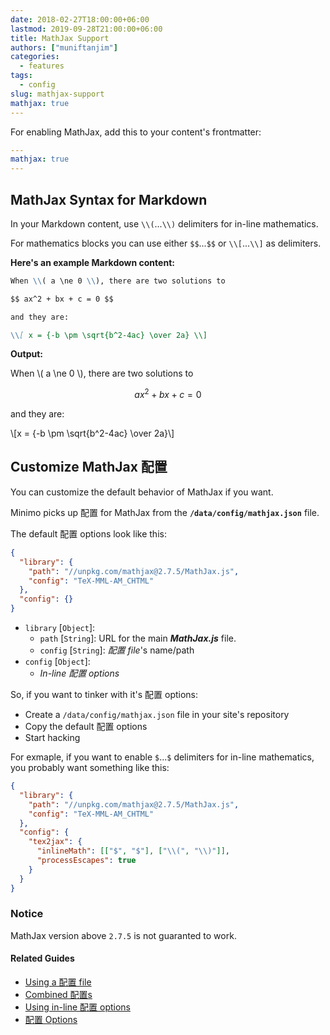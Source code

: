 ```yaml
---
date: 2018-02-27T18:00:00+06:00
lastmod: 2019-09-28T21:00:00+06:00
title: MathJax Support
authors: ["muniftanjim"]
categories:
  - features
tags:
  - config
slug: mathjax-support
mathjax: true
---
```


For enabling MathJax, add this to your content's frontmatter:

```yaml
---
mathjax: true
---
```

## MathJax Syntax for Markdown

In your Markdown content, use `\\(`...`\\)` delimiters for in-line mathematics.

For mathematics blocks you can use either `$$`...`$$` or `\\[`...`\\]` as delimiters.

**Here's an example Markdown content:**

```md
When \\( a \ne 0 \\), there are two solutions to

$$ ax^2 + bx + c = 0 $$

and they are:

\\[ x = {-b \pm \sqrt{b^2-4ac} \over 2a} \\]
```

**Output:**

When \\( a \ne 0 \\), there are two solutions to

  $$ ax^2 + bx + c = 0 $$

and they are:

\\[x = {-b \pm \sqrt{b^2-4ac} \over 2a}\\]

## Customize MathJax 配置

You can customize the default behavior of MathJax if you want.

Minimo picks up 配置 for MathJax from the **`/data/config/mathjax.json`** file.

The default 配置 options look like this:

```json
{
  "library": {
    "path": "//unpkg.com/mathjax@2.7.5/MathJax.js",
    "config": "TeX-MML-AM_CHTML"
  },
  "config": {}
}
```

- `library` [`Object`]:
  - `path` [`String`]: URL for the main **_MathJax.js_** file.
  - `config` [`String`]: _配置 file_'s name/path
- `config` [`Object`]:
  - _In-line 配置 options_

So, if you want to tinker with it's 配置 options:

- Create a `/data/config/mathjax.json` file in your site's repository
- Copy the default 配置 options
- Start hacking

For exmaple, if you want to enable `$`...`$` delimiters for in-line mathematics, you probably want something like this:

```json
{
  "library": {
    "path": "//unpkg.com/mathjax@2.7.5/MathJax.js",
    "config": "TeX-MML-AM_CHTML"
  },
  "config": {
    "tex2jax": {
      "inlineMath": [["$", "$"], ["\\(", "\\)"]],
      "processEscapes": true
    }
  }
}
```

### Notice

MathJax version above `2.7.5` is not guaranted to work.

#### Related Guides

- [Using a 配置 file](https://docs.mathjax.org/en/latest/配置.html#using-a-配置-file)
- [Combined 配置s](https://docs.mathjax.org/en/latest/config-files.html#combined-配置s)
- [Using in-line 配置 options](https://docs.mathjax.org/en/latest/配置.html#using-in-line-配置-options)
- [配置 Options](https://docs.mathjax.org/en/latest/options/index.html)
